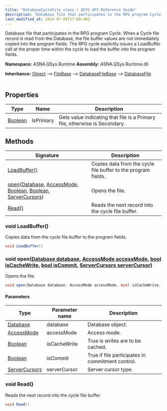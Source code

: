```yaml
---
title: "DatabaseCycleFile class | QSYS API Reference Guide"
description: "Database file that participates in the RPG program Cycle. When a Cycle file record is read from the Database, the file buffer values are not immediate"
last_modified_at: 2024-07-09T17:00:49Z
---
```


Database file that participates in the RPG program Cycle. When a Cycle file record is read from the Database,
the file buffer values are not immediately copied into the program fields. The RPG cycle explicitly issues a LoadBuffer call
at the proper time within the cycle to load the buffer into the program fields.

**Namespace:** ASNA.QSys.Runtime
**Assembly:** ASNA.QSys.Runtime.dll

**Inheritance:** [Object](https://docs.microsoft.com/en-us/dotnet/api/system.object) --> [FileBase](/reference/runtime/qsys-runtime/file-base.html) --> [DatabaseFileBase](/reference/runtime/qsys-runtime/database-file-base.html) --> [DatabaseFile](/reference/runtime/qsys-runtime/database-file.html)
<br>
<br>

## Properties

| Type | Name | Description
| --- | --- | --- 
| [Boolean](https://docs.microsoft.com/en-us/dotnet/api/system.boolean) | IsPrimary | Gets value indicating that file is a Primary file, otherwise is Secondary. |

## Methods

| Signature | Description |
| --- | --- |
| [LoadBuffer()](#void-loadbuffer) | Copies data from the cycle file buffer to the program fields.
| [open](#void-opendatabase-database-accessmode-accessmode-bool-iscachewrite-bool-iscommit-servercursors-servercursor)([Database](/reference/runtime/qsys-runtime/database.html), [AccessMode](/reference/datagate/datagate-common/access-mode.html), [Boolean](https://docs.microsoft.com/en-us/dotnet/api/system.boolean), [Boolean](https://docs.microsoft.com/en-us/dotnet/api/system.boolean), [ServerCursors](/reference/datagate/datagate-common/server-cursors.html)) | Opens the file.
| [Read()](#void-read) | Reads the next record into the cycle file buffer.

### void LoadBuffer()

Copies data from the cycle file buffer to the program fields.

```cs
void LoadBuffer()
```

### void open([Database database](/reference/runtime/qsys-runtime/database.html), [AccessMode accessMode](/reference/datagate/datagate-common/access-mode.html), [bool isCacheWrite](https://docs.microsoft.com/en-us/dotnet/api/system.boolean), [bool isCommit](https://docs.microsoft.com/en-us/dotnet/api/system.boolean), [ServerCursors serverCursor](/reference/datagate/datagate-common/server-cursors.html))

Opens the file.

```cs
void open(Database database, AccessMode accessMode, bool isCacheWrite, bool isCommit, ServerCursors serverCursor)
```

#### Parameters

| Type | Parameter name | Description
| --- | --- | ---
| [Database](/reference/runtime/qsys-runtime/database.html) | database | Database object.
| [AccessMode](/reference/datagate/datagate-common/access-mode.html) | accessMode | Access mode.
| [Boolean](https://docs.microsoft.com/en-us/dotnet/api/system.boolean) | isCacheWrite | True is writes are to be cached.
| [Boolean](https://docs.microsoft.com/en-us/dotnet/api/system.boolean) | isCommit | True if file participates in commitment control.
| [ServerCursors](/reference/datagate/datagate-common/server-cursors.html) | serverCursor | Server cursor type.

### void Read()

Reads the next record into the cycle file buffer.

```cs
void Read()
```
